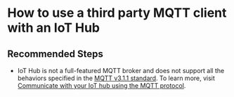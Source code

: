 <properties
  pagetitle="How to use a third party MQTT client with an IoT Hub&#xD;"
  service="microsoft.devices"
  resource="iothubs"
  ms.author="yiygu"
  selfhelptype="Generic"
  supporttopicids="32630540"
  resourcetags=""
  productpesids="15946"
  cloudenvironments="public,blackforest,fairfax,usnat,ussec,mooncake"
  articleid="79e0b13e-ea7e-4ac7-ae18-dec104fe14f8"
  ownershipid="AzureIot_IotHub" />
# How to use a third party MQTT client with an IoT Hub

## **Recommended Steps**

* IoT Hub is not a full-featured MQTT broker and does not support all the behaviors specified in the [MQTT v3.1.1 standard](http://mqtt.org). To learn more, visit
[Communicate with your IoT hub using the MQTT protocol](https://docs.microsoft.com/azure/iot-hub/iot-hub-mqtt-support#using-the-mqtt-protocol-directly).